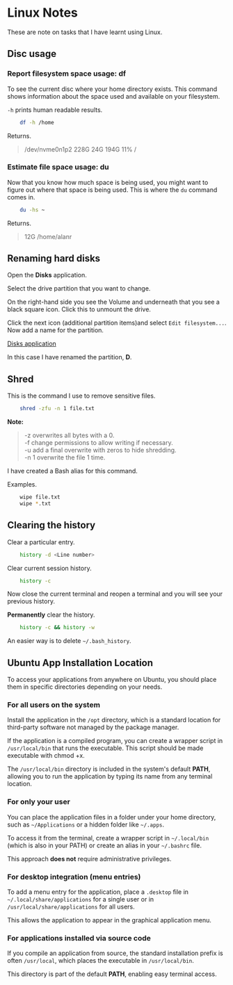 # Linux Notes

These are note on tasks that I have learnt using Linux.

## Disc usage

### Report filesystem space usage: df

To see the current disc where your home directory exists. This command shows information about the space used and available on your filesystem.

``-h`` prints human readable results.

```bash
    df -h /home
```

Returns.

> /dev/nvme0n1p2  228G   24G  194G  11% /

### Estimate file space usage: du

Now that you know how much space is being used, you might want to figure out where that space is being used. This is where the ``du`` command comes in.

```bash
    du -hs ~
```

Returns.

> 12G     /home/alanr

## Renaming hard disks

Open the **Disks** application.

Select the drive partition that you want to change.

On the right-hand side you see the Volume and underneath that you see a black square icon. Click this to unmount the drive.

Click the next icon (additional partition items)and select ``Edit filesystem...``. Now add a name for the partition.

[Disks application](/assets/images/disks.png "Disks application")

In this case I have renamed the partition, **D**.

## Shred

This is the command I use to remove sensitive files.

```bash
    shred -zfu -n 1 file.txt
```

**Note:**

> -z overwrites all bytes with a 0.     
> -f change permissions to allow writing if necessary.      
> -u add a final overwrite with zeros to hide shredding.        
> -n 1 overwrite the file 1 time.

I have created a Bash alias for this command.

Examples.

```bash
    wipe file.txt
    wipe *.txt
```

## Clearing the history

Clear a particular entry.

```bash
    history -d <Line number>
```

Clear current session history.

```bash
    history -c
```

Now close the current terminal and reopen a terminal and you will see your previous history.

**Permanently** clear the history.

```bash
    history -c && history -w
```

An easier way is to delete ``~/.bash_history``.

## Ubuntu App Installation Location

To access your applications from anywhere on Ubuntu, you should place them in specific directories depending on your needs.

### For all users on the system

Install the application in the ``/opt`` directory, which is a standard location for third-party software not managed by the package manager.

If the application is a compiled program, you can create a wrapper script in ``/usr/local/bin`` that runs the executable. This script should be made executable with chmod +x.

The ``/usr/local/bin`` directory is included in the system's default **PATH**, allowing you to run the application by typing its name from any terminal location.

### For only your user

You can place the application files in a folder under your home directory, such as ``~/Applications`` or a hidden folder like ``~/.apps``.

To access it from the terminal, create a wrapper script in ``~/.local/bin`` (which is also in your PATH) or create an alias in your ``~/.bashrc`` file.

This approach **does not** require administrative privileges.

### For desktop integration (menu entries)

To add a menu entry for the application, place a ``.desktop`` file in ``~/.local/share/applications`` for a single user or in ``/usr/local/share/applications`` for all users.

This allows the application to appear in the graphical application menu.

### For applications installed via source code

If you compile an application from source, the standard installation prefix is often ``/usr/local``, which places the executable in ``/usr/local/bin``.

This directory is part of the default **PATH**, enabling easy terminal access.
